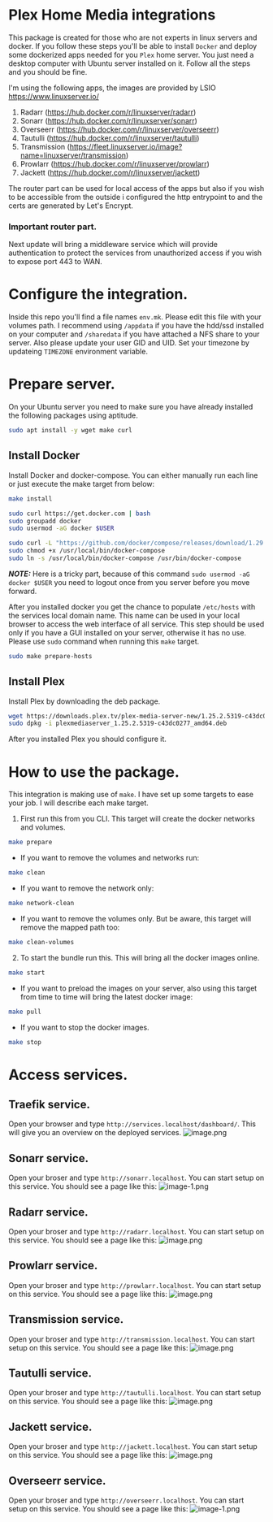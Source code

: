 # Plex Home Media integrations

This package is created for those who are not experts in linux servers and docker. If you follow these steps you'll be able to install `Docker` and deploy some dockerized apps needed for you `Plex` home server. You just need a desktop computer with Ubuntu server installed on it. Follow all the steps and you should be fine.

I'm using the following apps, the images are provided by LSIO https://www.linuxserver.io/

1. Radarr (https://hub.docker.com/r/linuxserver/radarr)
2. Sonarr (https://hub.docker.com/r/linuxserver/sonarr)
3. Overseerr (https://hub.docker.com/r/linuxserver/overseerr)
4. Tautulli (https://hub.docker.com/r/linuxserver/tautulli)
5. Transmission (https://fleet.linuxserver.io/image?name=linuxserver/transmission)
6. Prowlarr (https://hub.docker.com/r/linuxserver/prowlarr)
7. Jackett (https://hub.docker.com/r/linuxserver/jackett)

The router part can be used for local access of the apps but also if you wish to be accessible from the outside i configured the http entrypoint to and the certs are generated by Let's Encrypt.
### Important router part.
Next update will bring a middleware service which will provide authentication to protect the services from unauthorized access if you wish to expose port 443 to WAN.

# Configure the integration.
Inside this repo you'll find a file names `env.mk`. Please edit this file with your volumes path. I recommend using `/appdata` if you have the hdd/ssd installed on your computer and `/sharedata` if you have attached a NFS share to your server. Also please update your user GID and UID.
Set your timezone by updateing `TIMEZONE` environment variable.
# Prepare server.
On your Ubuntu server you need to make sure you have already installed the following packages using aptitude.

```bash
sudo apt install -y wget make curl
```

## Install Docker
Install Docker and docker-compose. You can either manually run each line or just execute the make target from below:
```bash
make install
```

```bash
sudo curl https://get.docker.com | bash
sudo groupadd docker
sudo usermod -aG docker $USER

sudo curl -L "https://github.com/docker/compose/releases/download/1.29.2/docker-compose-$(uname -s)-$(uname -m)" -o /usr/local/bin/docker-compose
sudo chmod +x /usr/local/bin/docker-compose
sudo ln -s /usr/local/bin/docker-compose /usr/bin/docker-compose
```
**_NOTE:_** Here is a tricky part, because of this command `sudo usermod -aG docker $USER` you need to logout once from you server before you move forward.  

After you installed docker you get the chance to populate `/etc/hosts` with the services local domain name. This name can be used in your local browser to access the web interface of all service. This step should be used only if you have a GUI installed on your server, otherwise it has no use. Please use `sudo` command when running this `make` target.
```bash
sudo make prepare-hosts
```

## Install Plex
Install Plex by downloading the deb package.

```bash
wget https://downloads.plex.tv/plex-media-server-new/1.25.2.5319-c43dc0277/debian/plexmediaserver_1.25.2.5319-c43dc0277_amd64.deb
sudo dpkg -i plexmediaserver_1.25.2.5319-c43dc0277_amd64.deb
```

After you installed Plex you should configure it.


# How to use the package.
This integration is making use of `make`. I have set up some targets to ease your job. I will describe each make target.

1. First run this from you CLI. This target will create the docker networks and volumes.
```bash
make prepare
```
  * If you want to remove the volumes and networks run:
  ```bash
  make clean
  ```
  * If you want to remove the network only:
  ```bash
  make network-clean
  ```
  * If you want to remove the volumes only. But be aware, this target will remove the mapped path too:
  ```bash
  make clean-volumes
  ```
2. To start the bundle run this. This will bring all the docker images online.
```bash
make start
```
  * If you want to preload the images on your server, also using this target from time to time will bring the latest docker image:
  ```bash
  make pull
  ```
  * If you want to stop the docker images.
  ```bash
  make stop
  ```

# Access services.
## Traefik service.
Open your browser and type `http://services.localhost/dashboard/`. This will give you an overview on the deployed services.
![image.png](./config/images/image.png)

## Sonarr service.
Open your broser and type `http://sonarr.localhost`. You can start setup on this service. You should see a page like this:
![image-1.png](./config/images/image-1.png)

## Radarr service.
Open your broser and type `http://radarr.localhost`. You can start setup on this service. You should see a page like this:
![image.png](./config/images/image-2.png)

## Prowlarr service.
Open your broser and type `http://prowlarr.localhost`. You can start setup on this service. You should see a page like this:
![image.png](./config/images/image-3.png)

## Transmission service.
Open your broser and type `http://transmission.localhost`. You can start setup on this service. You should see a page like this:
![image.png](./config/images/image-7.png)

## Tautulli service.
Open your broser and type `http://tautulli.localhost`. You can start setup on this service. You should see a page like this:
![image.png](./config/images/image-4.png)

## Jackett service.
Open your broser and type `http://jackett.localhost`. You can start setup on this service. You should see a page like this:
![image.png](./config/images/image-5.png)

## Overseerr service.
Open your broser and type `http://overseerr.localhost`. You can start setup on this service. You should see a page like this:
![image-1.png](./config/images/image-6.png)



